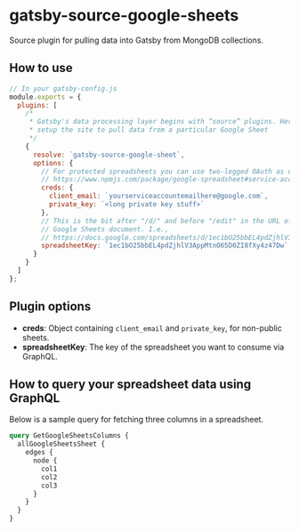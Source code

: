# gatsby-source-google-sheets

Source plugin for pulling data into Gatsby from MongoDB collections.

## How to use

```javascript
// In your gatsby-config.js
module.exports = {
  plugins: [
    /*
     * Gatsby's data processing layer begins with “source” plugins. Here we
     * setup the site to pull data from a particular Google Sheet
     */
    {
      resolve: `gatsby-source-google-sheet`,
      options: {
        // For protected spreadsheets you can use two-legged OAuth as described here:
        // https://www.npmjs.com/package/google-spreadsheet#service-account-recommended-method
        creds: {
          client_email: `yourserviceaccountemailhere@google.com`,
          private_key: `<long private key stuff>`
        },
        // This is the bit after "/d/" and before "/edit" in the URL of a
        // Google Sheets document. I.e.,
        // https://docs.google.com/spreadsheets/d/1ec1bO25bbEL4pdZjhlV3AppMtnO65D0ZI8fXy4z47Dw/edit#gid=0
        spreadsheetKey: `1ec1bO25bbEL4pdZjhlV3AppMtnO65D0ZI8fXy4z47Dw`
      }
    }
  ]
};
```

## Plugin options

* **creds**: Object containing `client_email` and `private_key`, for non-public sheets.
* **spreadsheetKey**: The key of the spreadsheet you want to consume via GraphQL.

## How to query your spreadsheet data using GraphQL

Below is a sample query for fetching three columns in a spreadsheet.

```graphql
query GetGoogleSheetsColumns {
  allGoogleSheetsSheet {
    edges {
      node {
        col1
        col2
        col3
      }
    }
  }
}
```
